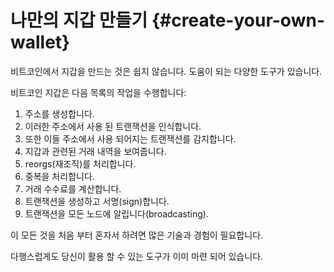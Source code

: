 # 나만의 지갑 만들기 {#create-your-own-wallet}

비트코인에서 지갑을 만드는 것은 쉽지 않습니다. 도움이 되는 다양한 도구가 있습니다.

비트코인 지갑은 다음 목록의 작업을 수행합니다:

1. 주소를 생성합니다.
2. 이러한 주소에서 사용 된 트랜잭션을 인식합니다.
3. 또한 이들 주소에서 사용 되어지는 트랜잭션를 감지합니다.
4. 지갑과 관련된 거래 내역을 보여줍니다.
5. reorgs(재조직)를 처리합니다.
6. 중복을 처리합니다.
7. 거래 수수료를 계산합니다.
8. 트랜잭션을 생성하고 서명(sign)합니다.
9. 트랜잭션을 모든 노드에 알립니다(broadcasting).

이 모든 것을 처음 부터 혼자서 하려면 많은 기술과 경험이 필요합니다.

다행스럽게도 당신이 활용 할 수 있는 도구가 이미 마련 되어 있습니다.